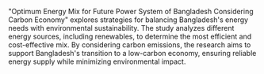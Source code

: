 "Optimum Energy Mix for Future Power System of Bangladesh Considering Carbon Economy" explores strategies for balancing Bangladesh's energy needs with environmental sustainability. The study analyzes different energy sources, including renewables, to determine the most efficient and cost-effective mix. By considering carbon emissions, the research aims to support Bangladesh's transition to a low-carbon economy, ensuring reliable energy supply while minimizing environmental impact.

